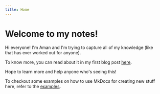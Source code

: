 ```yaml
---
title: Home
---
```

# Welcome to my notes!

Hi everyone! I'm Aman and I'm trying to capture all of my knowledge (like that has ever worked out for anyone). 

To know more, you can read about it in my first blog post [here](blog\posts\Life_Updates\firstpost.md).

Hope to learn more and help anyone who's seeing this!

To checkout some examples on how to use MkDocs for creating new stuff here, refer to the [examples](./How_to_Use.md).